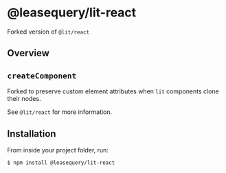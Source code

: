 # @leasequery/lit-react

Forked version of `@lit/react`

## Overview

## `createComponent`

Forked to preserve custom element attributes when `lit` components clone their
nodes.

See `@lit/react` for more information.

## Installation

From inside your project folder, run:

```bash
$ npm install @leasequery/lit-react
```
